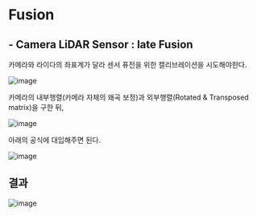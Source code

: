 # Fusion
## - Camera LiDAR Sensor : late Fusion

카메라와 라이다의 좌표계가 달라 센서 퓨전을 위한 캘리브레이션을 시도해야한다.

![image](https://user-images.githubusercontent.com/90945094/180591958-2fe871fe-09d8-4bbc-93bc-76004526dcf6.png)

카메라의 내부행렬(카메라 자체의 왜곡 보정)과 외부행렬(Rotated &  Transposed matrix)을 구한 뒤, 

![image](https://user-images.githubusercontent.com/90945094/180591929-57ff9a31-c094-4cb2-8ab5-ab50e7223c4e.png)

아래의 공식에 대입해주면 된다.

![image](https://user-images.githubusercontent.com/90945094/180591950-9fefa5f2-e0ec-4e88-9c6a-5c72c3e9e0c2.png)

## 결과

![image](https://user-images.githubusercontent.com/90945094/180591962-89466a25-8fd7-415d-b851-ca1a5b85b529.png)
